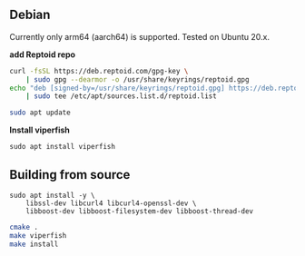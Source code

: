 
## Debian
Currently only arm64 (aarch64) is supported. Tested on Ubuntu 20.x.

**add Reptoid repo**
```bash
curl -fsSL https://deb.reptoid.com/gpg-key \
    | sudo gpg --dearmor -o /usr/share/keyrings/reptoid.gpg
echo "deb [signed-by=/usr/share/keyrings/reptoid.gpg] https://deb.reptoid.com focal main" \
    | sudo tee /etc/apt/sources.list.d/reptoid.list

sudo apt update
```

**Install viperfish**
```
sudo apt install viperfish
```

## Building from source

```
sudo apt install -y \
    libssl-dev libcurl4 libcurl4-openssl-dev \
    libboost-dev libboost-filesystem-dev libboost-thread-dev
```


```bash
cmake .
make viperfish
make install
```
